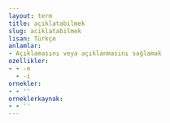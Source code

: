 ```yaml
---
layout: term
title: açıklatabilmek
slug: aciklatabilmek
lisan: Türkçe
anlamlar:
- Açıklamasını veya açıklanmasını sağlamak
ozellikler:
- - -e
  - -i
ornekler:
- - ''
orneklerkaynak:
- - ''
---
```

